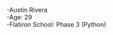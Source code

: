 -Austin Rivera <br>
-Age: 29 <br>
-Flatiron School: Phase 3 (Python)


<!---
Austin424/Austin424 is a ✨ special ✨ repository because its `README.md` (this file) appears on your GitHub profile.
You can click the Preview link to take a look at your changes.
--->
